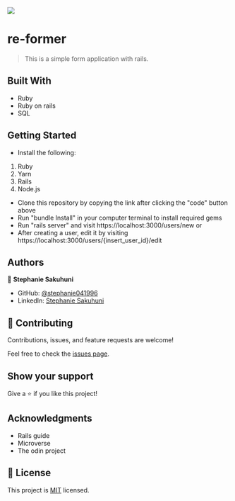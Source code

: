 ![](https://img.shields.io/badge/Re-former-blueviolet)

# re-former
> This is a simple form application with rails.

## Built With

- Ruby
- Ruby on rails
- SQL


## Getting Started

- Install the following:
1. Ruby
2. Yarn
3. Rails
4. Node.js

- Clone this repository by copying the link after clicking the "code" button above
- Run "bundle Install" in your computer terminal to install required gems
- Run "rails server" and visit https://localhost:3000/users/new or 
- After creating a user, edit it by visiting https://localhost:3000/users/{insert_user_id}/edit 
## Authors

👤 **Stephanie Sakuhuni**

- GitHub: [@stephanie041996](https://github.com/Stephanie041996)
- LinkedIn: [Stephanie Sakuhuni](www.linkedin.com/in/stephanie-michelle-sakuhuni)



## 🤝 Contributing

Contributions, issues, and feature requests are welcome!

Feel free to check the [issues page](issues/).

## Show your support

Give a ⭐️ if you like this project!

## Acknowledgments

- Rails guide
- Microverse
- The odin project

## 📝 License

This project is [MIT](lic.url) licensed.
